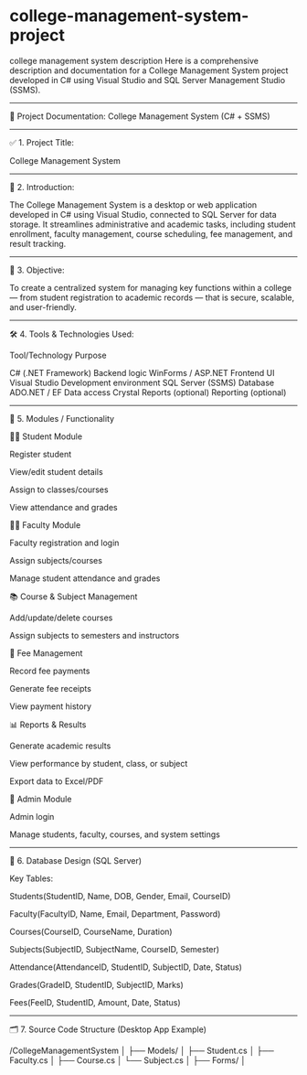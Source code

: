 # college-management-system-project
college management system description
Here is a comprehensive description and documentation for a College Management System project developed in C# using Visual Studio and SQL Server Management Studio (SSMS).


---

📄 Project Documentation: College Management System (C# + SSMS)


---

✅ 1. Project Title:

College Management System


---

📘 2. Introduction:

The College Management System is a desktop or web application developed in C# using Visual Studio, connected to SQL Server for data storage. It streamlines administrative and academic tasks, including student enrollment, faculty management, course scheduling, fee management, and result tracking.


---

🎯 3. Objective:

To create a centralized system for managing key functions within a college — from student registration to academic records — that is secure, scalable, and user-friendly.


---

🛠️ 4. Tools & Technologies Used:

Tool/Technology	Purpose

C# (.NET Framework)	Backend logic
WinForms / ASP.NET	Frontend UI
Visual Studio	Development environment
SQL Server (SSMS)	Database
ADO.NET / EF	Data access
Crystal Reports (optional)	Reporting (optional)



---

🧩 5. Modules / Functionality

👨‍🎓 Student Module

Register student

View/edit student details

Assign to classes/courses

View attendance and grades


👨‍🏫 Faculty Module

Faculty registration and login

Assign subjects/courses

Manage student attendance and grades


📚 Course & Subject Management

Add/update/delete courses

Assign subjects to semesters and instructors


🧾 Fee Management

Record fee payments

Generate fee receipts

View payment history


📊 Reports & Results

Generate academic results

View performance by student, class, or subject

Export data to Excel/PDF


🔐 Admin Module

Admin login

Manage students, faculty, courses, and system settings



---

🧱 6. Database Design (SQL Server)

Key Tables:

Students(StudentID, Name, DOB, Gender, Email, CourseID)

Faculty(FacultyID, Name, Email, Department, Password)

Courses(CourseID, CourseName, Duration)

Subjects(SubjectID, SubjectName, CourseID, Semester)

Attendance(AttendanceID, StudentID, SubjectID, Date, Status)

Grades(GradeID, StudentID, SubjectID, Marks)

Fees(FeeID, StudentID, Amount, Date, Status)



---

🗂️ 7. Source Code Structure (Desktop App Example)

/CollegeManagementSystem
│
├── Models/
│   ├── Student.cs
│   ├── Faculty.cs
│   ├── Course.cs
│   └── Subject.cs
│
├── Forms/
│
